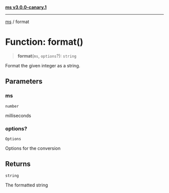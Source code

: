 [**ms v3.0.0-canary.1**](../README.md)

***

[ms](../globals.md) / format

# Function: format()

> **format**(`ms`, `options`?): `string`

Format the given integer as a string.

## Parameters

### ms

`number`

milliseconds

### options?

`Options`

Options for the conversion

## Returns

`string`

The formatted string
